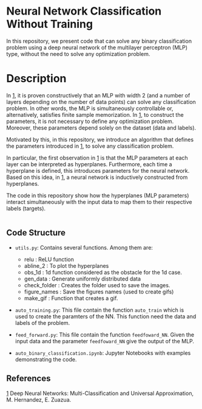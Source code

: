 # Neural Network Classification Without Training

In this repository, we present code that can solve any binary classification problem using a deep neural network of the multilayer perceptron (MLP) type, without the need to solve any optimization problem.

# Description

In [1](https://arxiv.org/abs/2407.07556), it is proven constructively that an MLP with width 2 (and a number of layers depending on the number of data points) can solve any classification problem. In other words, the MLP is simultaneously controllable or, alternatively, satisfies finite sample memorization. In [1](https://arxiv.org/abs/2407.07556), to construct the parameters, it is not necessary to define any optimization problem. Moreover, these parameters depend solely on the dataset (data and labels).

Motivated by this, in this repository, we introduce an algorithm that defines the parameters introduced in [1](https://arxiv.org/abs/2407.07556), to solve any classification problem.

In particular, the first observation in [1](https://arxiv.org/abs/2407.07556) is that the MLP parameters at each layer can be interpreted as hyperplanes. Furthermore, each time a hyperplane is defined, this introduces parameters for the neural network. Based on this idea, in [1](https://arxiv.org/abs/2407.07556), a neural network is inductively constructed from hyperplanes.

The code in this repository show how the hyperplanes (MLP parameters) interact simultaneously with the input data to map them to their respective labels (targets).

<p align="center">
    <img src="https://github.com/Martinshs/multiclass_UAT/edit/main/example_1.gif" alt="" /></a>
</p>


## Code Structure

- `utils.py`: Contains several functions. Among them are:
  * relu : ReLU function 
  * abline_2 : To plot the hyperplanes
  * obs_1d : 1d function considered as the obstacle for the 1d case.
  * gen_data :  Generate uniformly distributed data
  * check_folder : Creates the folder used to save the images. 
  * figure_names : Save the figures names (used to create gifs)
  * make_gif : Function that creates a gif.
              
  
- `auto_training.py`: This file contain the function `auto_train` which is used to create the paramters of the NN. This function need the data and labels of the problem.
- `feed_forward.py`:  This file contain the function `feedfoward_NN`. Given the input data and the parameter `feedfoward_NN` give the output of the MLP.
- `auto_binary_classification.ipynb`: Jupyter Notebooks with examples demonstrating the code.

## References
[1](https://arxiv.org/abs/2407.07556)  Deep Neural Networks: Multi-Classification and Universal Approximation, M. Hernandez, E. Zuazua.




